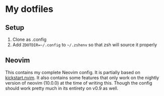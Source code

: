 # My dotfiles
## Setup
1. Clone as .config
2. Add `ZDOTDIR=~/.config` to `~/.zshenv` so that zsh will source it properly

## Neovim
This contains my complete Neovim config. It is partially based on [kickstart.nvim](https://github.com/nvim-lua/kickstart.nvim).
It also contains some features that only work on the nightly version of neovim (10.0.0) at the time of writing this.
Though the config should work pretty much in its entirety on v0.9 as well.
